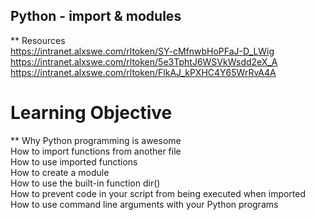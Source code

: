## Python - import & modules
** Resources  
https://intranet.alxswe.com/rltoken/SY-cMfnwbHoPFaJ-D_LWig  
https://intranet.alxswe.com/rltoken/5e3TphtJ6WSVkWsdd2eX_A  
https://intranet.alxswe.com/rltoken/FlkAJ_kPXHC4Y65WrRvA4A  

# Learning Objective
**
Why Python programming is awesome  
How to import functions from another file  
How to use imported functions  
How to create a module  
How to use the built-in function dir()  
How to prevent code in your script from being executed when imported  
How to use command line arguments with your Python programs 
